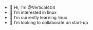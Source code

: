 - 👋 Hi, I’m @Vertical404
- 👀 I’m interested in linux
- 🌱 I’m currently learning linux
- 💞️ I’m looking to collaborate on start-up
  

<!---
Vertical404/Vertical404 is a ✨ special ✨ repository because its `README.md` --->
